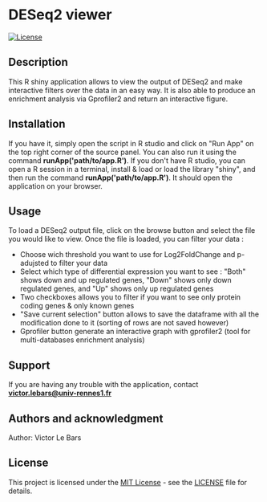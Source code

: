 # DESeq2 viewer

[![License](https://img.shields.io/badge/License-MIT-blue.svg)](LICENSE)

## Description
This R shiny application allows to view the output of DESeq2 and make interactive filters over the data in an easy way. It is also able to produce an enrichment analysis via Gprofiler2 and return an interactive figure.

## Installation
If you have it, simply open the script in R studio and click on "Run App" on the top right corner of the source panel. You can also run it using the command **runApp('path/to/app.R')**. If you don't have R studio, you can open a R session in a terminal, install & load or load the library "shiny", and then run the command **runApp('path/to/app.R')**. It should open the application on your browser.

## Usage
To load a DESeq2 output file, click on the browse button and select the file you would like to view.
Once the file is loaded, you can filter your data :
- Choose wich threshold you want to use for Log2FoldChange and p-adujsted to filter your data
- Select which type of differential expression you want to see : "Both" shows down and up regulated genes, "Down" shows only down regulated genes, and "Up" shows only up regulated genes
- Two checkboxes allows you to filter if you want to see only protein coding genes & only known genes
- "Save current selection" button allows to save the dataframe with all the modification done to it (sorting of rows are not saved however)
- Gprofiler button generate an interactive graph with gprofiler2 (tool for multi-databases enrichment analysis) 

## Support
If you are having any trouble with the application, contact **victor.lebars@univ-rennes1.fr**

## Authors and acknowledgment
Author: Victor Le Bars

## License
This project is licensed under the [MIT License](LICENSE) - see the [LICENSE](LICENSE) file for details.